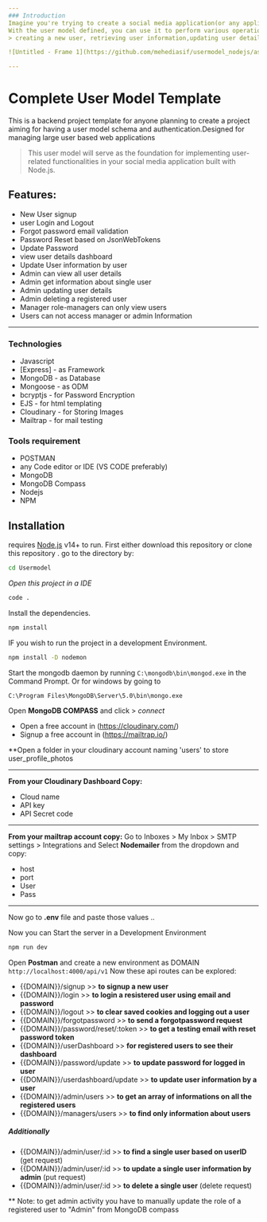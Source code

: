 ```yaml
---
### Introduction
Imagine you're trying to create a social media application(or any application where users have to `sign up`/`login` in your application) in Node.js.So, you need to define the user model. The user model would represent the core attributes and functionalities related to a user's account in the application.
With the user model defined, you can use it to perform various operations such as
> creating a new user, retrieving user information,updating user details,authenticating users,managing user relationships (followers/following), and associating user data with other parts of your application, such as posts or comments.

![Untitled - Frame 1](https://github.com/mehediasif/usermodel_nodejs/assets/56122633/8daff64f-c94e-437b-a332-488dcdfb3fb3)

---
```

# Complete User Model Template

This is a backend project template for anyone planning to create a project aiming for having a user model schema and authentication.Designed for managing large user based web applications
> This user model will serve as the foundation for implementing user-related functionalities in your social media application built with Node.js.

## Features:
- New User signup
- user Login and Logout
- Forgot password email validation
- Password Reset based on JsonWebTokens
- Update Password
- view user details dashboard
- Update User information by user
- Admin can view all user details
- Admin get information about single user
- Admin updating user details
- Admin deleting a registered user
- Manager role-managers can only view  users
- Users can not access manager or admin Information
------
### Technologies 

- Javascript
- [Express] - as Framework
- MongoDB - as Database
- Mongoose - as ODM
- bcryptjs - for Password Encryption
- EJS - for html templating
- Cloudinary - for Storing Images
- Mailtrap - for mail testing

### Tools requirement
- POSTMAN
- any Code editor or IDE (VS CODE preferably) 
- MongoDB
- MongoDB Compass
- Nodejs
- NPM
## Installation

requires [Node.js](https://nodejs.org/) v14+ to run.
First either download this repository or clone this repository .
go to the directory by:
```sh
cd Usermodel
```
_Open this project in a IDE_
```sh
code .
```
Install the dependencies.
```sh
npm install
```
IF you wish to run the project in a development Environment.
```sh
npm install -D nodemon
```
Start the mongodb daemon by running ``` C:\mongodb\bin\mongod.exe ``` in the Command Prompt.
Or for windows by going to
````
C:\Program Files\MongoDB\Server\5.0\bin\mongo.exe
````
Open __MongoDB COMPASS__ and click > _connect_
- Open a free account in (https://cloudinary.com/)
- Signup a free account in (https://mailtrap.io/)

**Open a folder in your cloudinary account naming 'users' to store user_profile_photos
____
__From your Cloudinary Dashboard Copy:__
- Cloud name
- API key
- API Secret code
____
**From your mailtrap account copy:**
Go to Inboxes > My Inbox > SMTP settings > Integrations
and Select __Nodemailer__ from the dropdown and copy:

- host
- port
- User
- Pass
____
Now go to __.env__ file and paste those values ..

Now you can Start the server in a Development Environment
```sh
npm run dev
```

Open __Postman__ and create a new environment as DOMAIN
```http://localhost:4000/api/v1```
Now these api routes can be explored:

- {{DOMAIN}}/signup >> __to signup a new user__
- {{DOMAIN}}/login >> __to login a resistered user using email and password__
- {{DOMAIN}}/logout >> __to clear saved cookies and logging out a user__
- {{DOMAIN}}/forgotpassword >> __to send a forgotpassword request__
- {{DOMAIN}}/password/reset/:token >> __to get a testing email with reset password token__
- {{DOMAIN}}/userDashboard >> __for registered users to see their dashboard__
- {{DOMAIN}}/password/update >> __to update password for logged in user__
- {{DOMAIN}}/userdashboard/update >> __to update user information by a user__
- {{DOMAIN}}/admin/users >> __to get an array of informations on all the registered users__
- {{DOMAIN}}/managers/users >> __to find only information about users__
##### Additionally
- {{DOMAIN}}/admin/user/:id >> __to find a single user based on userID__ (get request)
- {{DOMAIN}}/admin/user/:id >> __to update a single user information by admin__ (put request)
- {{DOMAIN}}/admin/user/:id >> __to delete a single user__ (delete request)

** Note: to get admin activity you have to manually update the role of a registered user to "Admin" from MongoDB compass

